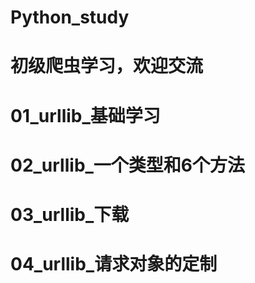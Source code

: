 # Python_study
# 初级爬虫学习，欢迎交流
# 01_urllib_基础学习
# 02_urllib_一个类型和6个方法
# 03_urllib_下载
# 04_urllib_请求对象的定制
